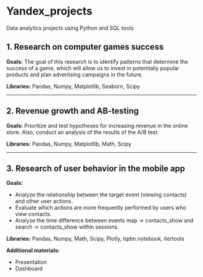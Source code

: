 # Yandex_projects
Data analytics projects using Python and SQL tools

## 1. Research on computer games success
**Goals:** The goal of this research is to identify patterns that determine the success of a game, which will allow us to invest in potentially popular products and plan advertising campaigns in the future.

**Libraries:** Pandas, Numpy, Matplotlib, Seaborn, Scipy

---------------------------------------------------------
## 2. Revenue growth and AB-testing
**Goals:** Prioritize and test hypotheses for increasing revenue in the online store. Also, conduct an analysis of the results of the A/B test.

**Libraries:** Pandas, Numpy, Matplotlib, Math, Scipy

-------------------------------------------------------
## 3. Research of user behavior in the mobile app
**Goals:**
- Analyze the relationship between the target event (viewing contacts) and other user actions.
- Evaluate which actions are more frequently performed by users who view contacts.
- Analyze the time difference between events map -> contacts_show and search -> contacts_show within sessions.

**Libraries:** Pandas, Numpy, Math, Scipy, Plotly, tqdm.notebook, itertools

**Additional materials:**
- Presentation
- Dashboard
